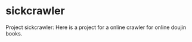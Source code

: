 sickcrawler
===========

Project sickcrawler: 
Here is a project for a online crawler for online doujin books.

